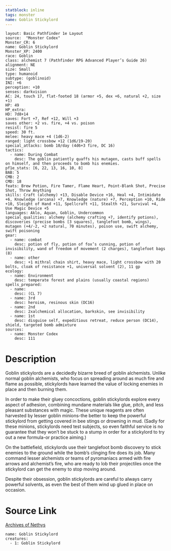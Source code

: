 ```yaml
---
statblock: inline
tags: monster
name: Goblin Stickylord
---
```

```statblock
layout: Basic Pathfinder 1e Layout
source:  "Monster Codex"
Monster_CR: 6
name: Goblin Stickylord
Monster_XP: 2400
race: Goblin
class: alchemist 7 (Pathfinder RPG Advanced Player’s Guide 26)
alignment: NE
size: Small
type: humanoid
subtype: (goblinoid)
INI: +6
perception: +10
senses: darkvision
AC: 24, touch 17, flat-footed 18 (armor +5, dex +6, natural +2, size +1)
HP: 49
HP_extra: 
HD: 7d8+14
saves: Fort +7, Ref +12, Will +3
saves_other: +2 vs. fire, +4 vs. poison
resist: fire 5
speed: 30 ft.
melee: heavy mace +4 (1d6-2)
ranged: light crossbow +12 (1d6/19-20)
special_attacks: bomb 10/day (4d6+3 fire, DC 16)
tactics:
  - name: During Combat
    desc: The goblin patiently quaffs his mutagen, casts buff spells on himself, and then proceeds to bomb his enemies.
pf1e_stats: [6, 22, 13, 16, 10, 8]
BAB: 5
CMB: 2
CMD: 18
feats: Brew Potion, Fire Tamer, Flame Heart, Point-Blank Shot, Precise Shot, Throw Anything
skills: Craft (alchemy) +13, Disable Device +16, Heal +4, Intimidate +6, Knowledge (arcana) +7, Knowledge (nature) +7, Perception +10, Ride +10, Sleight of Hand +11, Spellcraft +11, Stealth +21, Survival +4, Use Magic Device +5
languages: Aklo, Aquan, Goblin, Undercommon
special_qualities: alchemy (alchemy crafting +7, identify potions), discoveries (precise bombs [3 squares], tanglefoot bomb, wings), mutagen (+4/-2, +2 natural, 70 minutes), poison use, swift alchemy, swift poisoning
gear:
  - name: combat
    desc: potion of fly, potion of fox’s cunning, potion of invisibility, wand of freedom of movement (2 charges), tanglefoot bags (8)
  - name: other
    desc: +1 mithral chain shirt, heavy mace, light crossbow with 20 bolts, cloak of resistance +1, universal solvent (2), 11 gp
ecology:
  - name: Environment
    desc: temperate forest and plains (usually coastal regions)
spells_prepared:
  - name:
    desc: (CL 7)
  - name: 3rd
    desc: heroism, resinous skin (DC16)
  - name: 2nd
    desc: 2xalchemical allocation, barkskin, see invisibility
  - name: 1st
    desc: disguise self, expeditious retreat, reduce person (DC14), shield, targeted bomb admixture
sources:
  - name: Monster Codex
    desc: 111
```
# Description
Goblin stickylords are a decidedly bizarre breed of goblin alchemists. Unlike normal goblin alchemists, who focus on spreading around as much fire and flame as possible, stickylords have learned the value of locking enemies in place and then burning them.

 In order to make their gluey concoctions, goblin stickylords explore every aspect of adhesion, combining mundane materials like glue, pitch, and less pleasant substances with magic. These unique reagents are often harvested by lesser goblin minions-the better to keep the powerful stickylord from getting covered in bee stings or drowning in mud. (Sadly for these minions, stickylords need test subjects, so even faithful service is no guarantee that they won’t be stuck to a stump in order for a stickylord to try out a new formula-or practice aiming.)

 On the battlefield, stickylords use their tanglefoot bomb discovery to stick enemies to the ground while the bomb’s clinging fire does its job. Many command lesser alchemists or teams of pyromaniacs armed with fire arrows and alchemist’s fire, who are ready to lob their projectiles once the stickylord can get the enemy to stop moving around.

 Despite their obsession, goblin stickylords are careful to always carry powerful solvents, as even the best of them wind up glued in place on occasion.
# Source Link
[Archives of Nethys](https://aonprd.com/MonsterDisplay.aspx?ItemName=Goblin%20Stickylord)
```encounter-table
name: Goblin Stickylord
creatures:
  - 1: Goblin Stickylord
```
